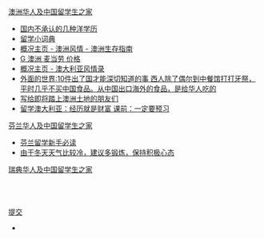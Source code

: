 
[澳洲华人及中国留学生之家](http://www.audiy.com/news/newindex.htm)
- [国内不承认的几种洋学历](http://www.audiy.com/news/new33.htm)
- [留学小词典](http://www.audiy.com/guidefile/guideindex.htm)
- [概况主页 - 澳洲风情 - 澳洲生存指南](http://www.audiy.com/news/new76.htm)
- [G 澳洲 麦当劳 价格](http://www.audiy.com/news/new48.htm)
- [概况主页 - 澳大利亚风情录](http://www.audiy.com/news/newindex06.htm)
- [外面的世界:10件出了国才能深切知道的事 西人除了偶尔到中餐馆打打牙祭，平时几乎不买中国食品。从中国出口海外的食品，是给华人吃的](http://www.audiy.com/pva/pva157.htm)
- [写给即将踏上澳洲土地的朋友们](http://www.audiy.com/pva/pva163.htm)
- [留学澳大利亚：经历就是财富 课前：一定要预习](http://www.audiy.com/pva/pva162.htm)

[芬兰华人及中国留学生之家](http://www.kina.cc/fi/)
- [芬兰留学新手必读](http://www.kina.cc/cm/script/forum/view.asp?article_id=2623041)
- [由于冬天天气比较冷，建议多锻炼，保持积极心态](https://www.zhihu.com/question/28664166)

[瑞典华人及中国留学生之家](http://www.kina.cc/se/)


<br><br><br>
[提交](http://web.archive.org/)

-
